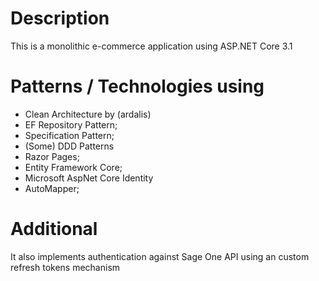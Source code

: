 # Description
This is a monolithic e-commerce application using ASP.NET Core 3.1

# Patterns / Technologies using
* Clean Architecture by (ardalis)
* EF Repository Pattern;
* Specification Pattern;
* (Some) DDD Patterns
*	Razor Pages;
* Entity Framework Core;
*	Microsoft AspNet Core Identity
*	AutoMapper;

# Additional
It also implements authentication against Sage One API using an custom refresh tokens mechanism
